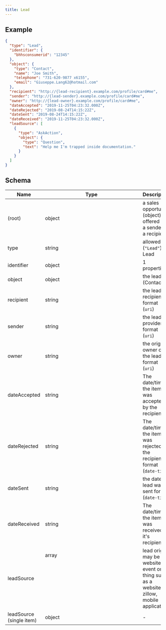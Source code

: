 ```yaml
---
title: Lead
---
```

## Example



```json
{
  "type": "Lead",
  "identifier": {
    "bhhsconsumerid": "12345"
  },
  "object": {
    "type": "Contact",
    "name": "Joe Smith",
    "telephone": "731-620-9877 x6155",
    "email": "Giuseppe.Lang62@hotmail.com"
  },
  "recipient": "http://{lead-recipient}.example.com/profile/card#me",
  "sender": "http://{lead-sender}.example.com/profile/card#me",
  "owner": "http://{lead-owner}.example.com/profile/card#me",
  "dateAccepted": "2019-11-25T04:23:32.000Z",
  "dateRejected": "2019-08-24T14:15:22Z",
  "dateSent": "2019-08-24T14:15:22Z",
  "dateReceived": "2019-11-25T04:23:32.000Z",
  "leadSource": [
    {
      "type": "AskAction",
      "object": {
        "type": "Question",
        "text": "Help me I'm trapped inside documentation."
      }
    }
  ]
}
```

## Schema

| Name | Type | Description |
|---|---|---|
| (root) | object | a sales opportunity (object) offered by a sender to a recipient. |
| type | string | allowed (`"Lead"`) Lead |
| identifier | object |  1 properties |
| object | object | the lead (Contact) |
| recipient | string | the lead recipient format (`uri`) |
| sender | string | the lead provider format (`uri`) |
| owner | string | the original owner of the lead format (`uri`) |
| dateAccepted | string | The date/time the item was accepted by the recipient |
| dateRejected | string | The date/time the item was rejected by the recipient format (`date-time`) |
| dateSent | string | the date the lead was sent format (`date-time`) |
| dateReceived | string | The date/time the item was received by it's recipient |
| leadSource | array<object> | lead origin, may be a website event or a thing such as a website, zillow, mobile applicaton. |
| leadSource (single item) | object | - |

